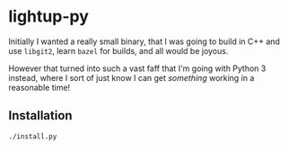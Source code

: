 # lightup-py

Initially I wanted a really small binary, that I was going to build in C++ and use `libgit2`, learn `bazel` for builds, and all would be joyous.

However that turned into such a vast faff that I'm going with Python 3 instead, where I sort of just know I can get _something_ working in a reasonable time!

## Installation

`./install.py`